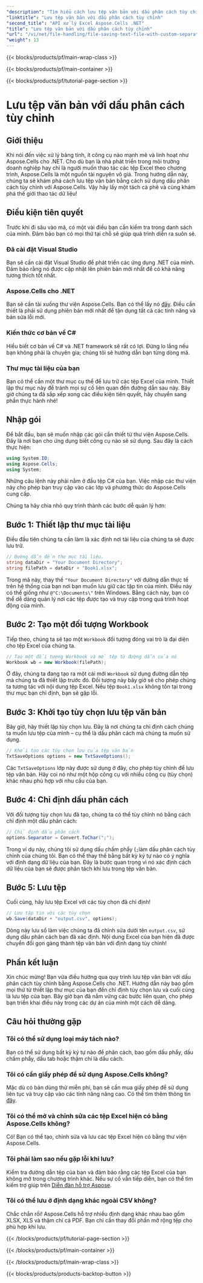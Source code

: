 ```yaml
---
"description": "Tìm hiểu cách lưu tệp văn bản với dấu phân cách tùy chỉnh bằng Aspose.Cells cho .NET. Có kèm hướng dẫn từng bước và mẹo."
"linktitle": "Lưu tệp văn bản với dấu phân cách tùy chỉnh"
"second_title": "API xử lý Excel Aspose.Cells .NET"
"title": "Lưu tệp văn bản với dấu phân cách tùy chỉnh"
"url": "/vi/net/file-handling/file-saving-text-file-with-custom-separator/"
"weight": 13
---
```


{{< blocks/products/pf/main-wrap-class >}}

{{< blocks/products/pf/main-container >}}

{{< blocks/products/pf/tutorial-page-section >}}

# Lưu tệp văn bản với dấu phân cách tùy chỉnh

## Giới thiệu
Khi nói đến việc xử lý bảng tính, ít công cụ nào mạnh mẽ và linh hoạt như Aspose.Cells cho .NET. Cho dù bạn là nhà phát triển trong môi trường doanh nghiệp hay chỉ là người muốn thao tác các tệp Excel theo chương trình, Aspose.Cells là một nguồn tài nguyên vô giá. Trong hướng dẫn này, chúng ta sẽ khám phá cách lưu tệp văn bản bằng cách sử dụng dấu phân cách tùy chỉnh với Aspose.Cells. Vậy hãy lấy một tách cà phê và cùng khám phá thế giới thao tác dữ liệu!
## Điều kiện tiên quyết
Trước khi đi sâu vào mã, có một vài điều bạn cần kiểm tra trong danh sách của mình. Đảm bảo bạn có mọi thứ tại chỗ sẽ giúp quá trình diễn ra suôn sẻ.
### Đã cài đặt Visual Studio
Bạn sẽ cần cài đặt Visual Studio để phát triển các ứng dụng .NET của mình. Đảm bảo rằng nó được cập nhật lên phiên bản mới nhất để có khả năng tương thích tốt nhất.
### Aspose.Cells cho .NET
Bạn sẽ cần tải xuống thư viện Aspose.Cells. Bạn có thể lấy nó [đây](https://releases.aspose.com/cells/net/). Điều cần thiết là phải sử dụng phiên bản mới nhất để tận dụng tất cả các tính năng và bản sửa lỗi mới.
### Kiến thức cơ bản về C#
Hiểu biết cơ bản về C# và .NET framework sẽ rất có lợi. Đừng lo lắng nếu bạn không phải là chuyên gia; chúng tôi sẽ hướng dẫn bạn từng dòng mã.
### Thư mục tài liệu của bạn
Bạn có thể cần một thư mục cụ thể để lưu trữ các tệp Excel của mình. Thiết lập thư mục này để tránh mọi sự cố liên quan đến đường dẫn sau này.
Bây giờ chúng ta đã sắp xếp xong các điều kiện tiên quyết, hãy chuyển sang phần thực hành nhé!
## Nhập gói
Để bắt đầu, bạn sẽ muốn nhập các gói cần thiết từ thư viện Aspose.Cells. Đây là nơi bạn cho ứng dụng biết công cụ nào sẽ sử dụng. Sau đây là cách thực hiện:
```csharp
using System.IO;
using Aspose.Cells;
using System;
```
Những câu lệnh này phải nằm ở đầu tệp C# của bạn. Việc nhập các thư viện này cho phép bạn truy cập vào các lớp và phương thức do Aspose.Cells cung cấp.

Chúng ta hãy chia nhỏ quy trình thành các bước dễ quản lý hơn:
## Bước 1: Thiết lập thư mục tài liệu
Điều đầu tiên chúng ta cần làm là xác định nơi tài liệu của chúng ta sẽ được lưu trữ. 
```csharp
// Đường dẫn đến thư mục tài liệu.
string dataDir = "Your Document Directory";
string filePath = dataDir + "Book1.xlsx";
```
Trong mã này, thay thế `"Your Document Directory"` với đường dẫn thực tế trên hệ thống của bạn nơi bạn muốn lưu giữ các tập tin của mình. Điều này có thể giống như `@"C:\Documents\"` trên Windows. Bằng cách này, bạn có thể dễ dàng quản lý nơi các tệp được tạo và truy cập trong quá trình hoạt động của mình.
## Bước 2: Tạo một đối tượng Workbook
Tiếp theo, chúng ta sẽ tạo một `Workbook` đối tượng đóng vai trò là đại diện cho tệp Excel của chúng ta. 
```csharp
// Tạo một đối tượng Workbook và mở tệp từ đường dẫn của nó
Workbook wb = new Workbook(filePath);
```
Ở đây, chúng ta đang tạo ra một cái mới `Workbook` sử dụng đường dẫn tệp mà chúng ta đã thiết lập trước đó. Đối tượng này bây giờ sẽ cho phép chúng ta tương tác với nội dung tệp Excel. Nếu tệp `Book1.xlsx` không tồn tại trong thư mục bạn chỉ định, bạn sẽ gặp lỗi.
## Bước 3: Khởi tạo tùy chọn lưu tệp văn bản
Bây giờ, hãy thiết lập tùy chọn lưu. Đây là nơi chúng ta chỉ định cách chúng ta muốn lưu tệp của mình – cụ thể là dấu phân cách mà chúng ta muốn sử dụng.
```csharp
// Khởi tạo các tùy chọn lưu của tệp văn bản
TxtSaveOptions options = new TxtSaveOptions();
```
Các `TxtSaveOptions` lớp này được sử dụng ở đây, cho phép tùy chỉnh để lưu tệp văn bản. Hãy coi nó như một hộp công cụ với nhiều công cụ (tùy chọn) khác nhau phù hợp với nhu cầu của bạn.
## Bước 4: Chỉ định dấu phân cách
Với đối tượng tùy chọn lưu đã tạo, chúng ta có thể tùy chỉnh nó bằng cách chỉ định một dấu phân cách:
```csharp
// Chỉ định dấu phân cách
options.Separator = Convert.ToChar(";");
```
Trong ví dụ này, chúng tôi sử dụng dấu chấm phẩy (`;`làm dấu phân cách tùy chỉnh của chúng tôi. Bạn có thể thay thế bằng bất kỳ ký tự nào có ý nghĩa với định dạng dữ liệu của bạn. Đây là bước quan trọng vì nó xác định cách dữ liệu của bạn sẽ được phân tách khi lưu trong tệp văn bản.
## Bước 5: Lưu tệp
Cuối cùng, hãy lưu tệp Excel với các tùy chọn đã chỉ định!
```csharp
// Lưu tập tin với các tùy chọn
wb.Save(dataDir + "output.csv", options);
```
Dòng này lưu sổ làm việc chúng ta đã chỉnh sửa dưới tên `output.csv`, sử dụng dấu phân cách bạn đã xác định. Nội dung Excel của bạn hiện đã được chuyển đổi gọn gàng thành tệp văn bản với định dạng tùy chỉnh!
## Phần kết luận
Xin chúc mừng! Bạn vừa điều hướng qua quy trình lưu tệp văn bản với dấu phân cách tùy chỉnh bằng Aspose.Cells cho .NET. Hướng dẫn này bao gồm mọi thứ từ thiết lập thư mục của bạn đến chỉ định tùy chọn lưu và cuối cùng là lưu tệp của bạn. Bây giờ bạn đã nắm vững các bước liên quan, cho phép bạn triển khai điều này trong các dự án của mình một cách dễ dàng.
## Câu hỏi thường gặp
### Tôi có thể sử dụng loại máy tách nào?
Bạn có thể sử dụng bất kỳ ký tự nào để phân cách, bao gồm dấu phẩy, dấu chấm phẩy, dấu tab hoặc thậm chí là dấu cách.
### Tôi có cần giấy phép để sử dụng Aspose.Cells không?
Mặc dù có bản dùng thử miễn phí, bạn sẽ cần mua giấy phép để sử dụng liên tục và truy cập vào các tính năng nâng cao. Có thể tìm thêm thông tin [đây](https://purchase.aspose.com/buy).
### Tôi có thể mở và chỉnh sửa các tệp Excel hiện có bằng Aspose.Cells không?
Có! Bạn có thể tạo, chỉnh sửa và lưu các tệp Excel hiện có bằng thư viện Aspose.Cells.
### Tôi phải làm sao nếu gặp lỗi khi lưu?
Kiểm tra đường dẫn tệp của bạn và đảm bảo rằng các tệp Excel của bạn không mở trong chương trình khác. Nếu sự cố vẫn tiếp diễn, bạn có thể tìm kiếm trợ giúp trên [Diễn đàn hỗ trợ Aspose](https://forum.aspose.com/c/cells/9).
### Tôi có thể lưu ở định dạng khác ngoài CSV không?
Chắc chắn rồi! Aspose.Cells hỗ trợ nhiều định dạng khác nhau bao gồm XLSX, XLS và thậm chí cả PDF. Bạn chỉ cần thay đổi phần mở rộng tệp cho phù hợp khi lưu.

{{< /blocks/products/pf/tutorial-page-section >}}

{{< /blocks/products/pf/main-container >}}

{{< /blocks/products/pf/main-wrap-class >}}

{{< blocks/products/products-backtop-button >}}